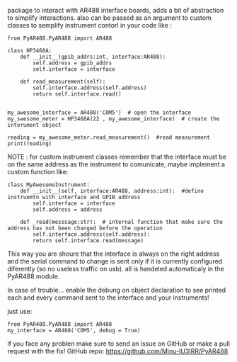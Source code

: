 
package to interact with AR488 interface boards, adds a bit of abstraction to simplify interactions. also can be passed as an argument to custom classes to semplify instrument contorl in your code like :

    from PyAR488.PyAR488 import AR488
    
    class HP3468A:
        def __init__(gpib_addrs:int, interface:AR488):
            self.address = gpib_addrs
            self.interface = interface

        def read_measurement(self):
            self.interface.address(self.address)
            return self.interface.read()


    my_awesome_interface = AR488('COM5')  # open the interface
    my_swesome_meter = HP3468A(22 , my_awesome_interface)  # create the interument object

    reading = my_awesome_meter.read_measurement()  #read measurement
    print(reading)


NOTE : for custom instrument classes remember that the interface must be on the same address as the instrument to comunicate, maybe implement a custom function like:

    class MyAwesomeInstrument:
        def __init__(self, interface:AR488, address:int):  #define instruemtn with interface and GPIB address
            self.interface = interface
            self.address = address
    
        def _read(messsage:str):  # internal function that make sure the address has not been changed before the operation
            self.interface.address(self.address):
            return self.interface.read(message)
    
This way you are shoure that the interface is always on the right address and the serial command to change is sent only if it is currently configured diferently (so no useless traffic on usb). all is handeled automaticaly in the PyAR488 module.

In case of trouble... enable the debung on object declaration to see printed each and every command sent to the interface and your instruments! 

just use:

    from PyAR488.PyAR488 import AR488
    my_interface = AR488('COM5', debug = True)

if you face any problen make sure to send an issue on GitHub or make a pull request with the fix!
GitHub repo: https://github.com/Minu-IU3IRR/PyAR488
